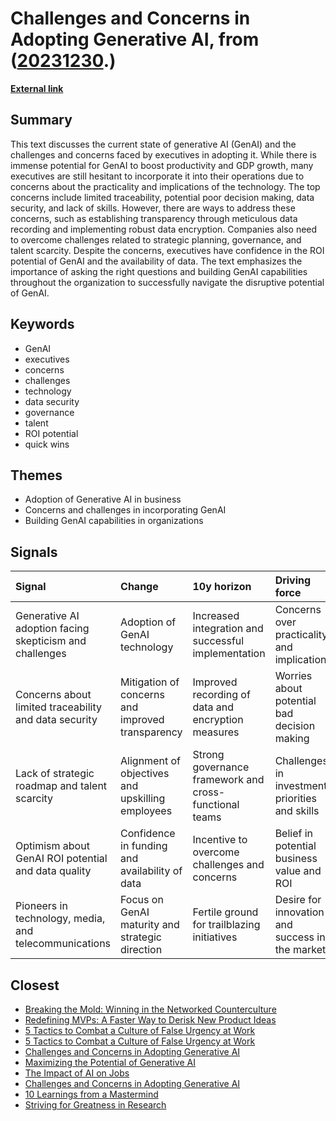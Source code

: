 # __Challenges and Concerns in Adopting Generative AI__, from ([20231230](https://kghosh.substack.com/p/20231230).)

__[External link](https://www.bcg.com/publications/2023/c-suite-genai-concerns-challenges)__



## Summary

This text discusses the current state of generative AI (GenAI) and the challenges and concerns faced by executives in adopting it. While there is immense potential for GenAI to boost productivity and GDP growth, many executives are still hesitant to incorporate it into their operations due to concerns about the practicality and implications of the technology. The top concerns include limited traceability, potential poor decision making, data security, and lack of skills. However, there are ways to address these concerns, such as establishing transparency through meticulous data recording and implementing robust data encryption. Companies also need to overcome challenges related to strategic planning, governance, and talent scarcity. Despite the concerns, executives have confidence in the ROI potential of GenAI and the availability of data. The text emphasizes the importance of asking the right questions and building GenAI capabilities throughout the organization to successfully navigate the disruptive potential of GenAI.

## Keywords

* GenAI
* executives
* concerns
* challenges
* technology
* data security
* governance
* talent
* ROI potential
* quick wins

## Themes

* Adoption of Generative AI in business
* Concerns and challenges in incorporating GenAI
* Building GenAI capabilities in organizations

## Signals

| Signal                                                  | Change                                           | 10y horizon                                            | Driving force                                   |
|:--------------------------------------------------------|:-------------------------------------------------|:-------------------------------------------------------|:------------------------------------------------|
| Generative AI adoption facing skepticism and challenges | Adoption of GenAI technology                     | Increased integration and successful implementation    | Concerns over practicality and implications     |
| Concerns about limited traceability and data security   | Mitigation of concerns and improved transparency | Improved recording of data and encryption measures     | Worries about potential bad decision making     |
| Lack of strategic roadmap and talent scarcity           | Alignment of objectives and upskilling employees | Strong governance framework and cross-functional teams | Challenges in investment priorities and skills  |
| Optimism about GenAI ROI potential and data quality     | Confidence in funding and availability of data   | Incentive to overcome challenges and concerns          | Belief in potential business value and ROI      |
| Pioneers in technology, media, and telecommunications   | Focus on GenAI maturity and strategic direction  | Fertile ground for trailblazing initiatives            | Desire for innovation and success in the market |

## Closest

* [Breaking the Mold: Winning in the Networked Counterculture](e5f4b1b4319694169f1551be43a837c9)
* [Redefining MVPs: A Faster Way to Derisk New Product Ideas](5f1854892dfd2f3bd837d7e5db7369ee)
* [5 Tactics to Combat a Culture of False Urgency at Work](4ea057ebf3a14884754e7d3fe2566ce5)
* [5 Tactics to Combat a Culture of False Urgency at Work](b4184f4b97d0fb3cd618ec7e7d8ed842)
* [Challenges and Concerns in Adopting Generative AI](6a8633d1148eb442435b9f6bca735ad3)
* [Maximizing the Potential of Generative AI](cff1a5331e2a0947c902edfd1aa39f6a)
* [The Impact of AI on Jobs](17cff4adea214f71c7a5eed15307b0e7)
* [Challenges and Concerns in Adopting Generative AI](6a8633d1148eb442435b9f6bca735ad3)
* [10 Learnings from a Mastermind](a875869ad6d7b974664d20f35dc8d83c)
* [Striving for Greatness in Research](d63dcd0ef7dc557c2fe4c312f4cd686f)